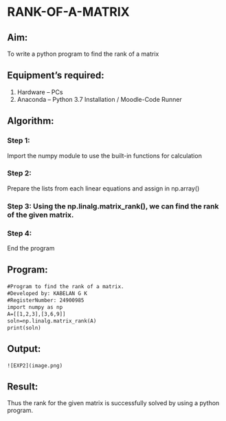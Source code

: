 # RANK-OF-A-MATRIX
## Aim:
To write a python program to find the rank of a matrix
## Equipment’s required:
1. 	Hardware – PCs
2. 	Anaconda – Python 3.7 Installation / Moodle-Code Runner
## Algorithm:
### Step 1: 
Import the numpy module to use the built-in functions for calculation
### Step 2: 
Prepare the lists from each linear equations and assign in np.array()
### Step 3: Using the np.linalg.matrix_rank(), we can find the rank of the given matrix.
### Step 4: 
End the program

## Program:
    #Program to find the rank of a matrix.
    #Developed by: KABELAN G K  
    #RegisterNumber: 24900985
    import numpy as np
    A=[[1,2,3],[3,6,9]]
    soln=np.linalg.matrix_rank(A)
    print(soln)
## Output:
    ![EXP2](image.png)
## Result:
Thus the rank for the given matrix is successfully solved by  using a python program.

